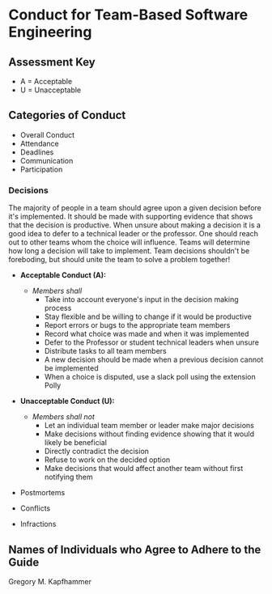 # Conduct for Team-Based Software Engineering

## Assessment Key

* A = Acceptable
* U = Unacceptable

## Categories of Conduct

* Overall Conduct
* Attendance
* Deadlines
* Communication
* Participation

### Decisions

The majority of people in a team should agree upon a given decision before it's
implemented. It should be made with supporting evidence that shows
that the decision is productive. When unsure about making a decision
it is a good idea to defer to a technical leader or the professor. One should
reach out to other teams whom the choice will influence. Teams will determine
how long a decision will take to implement. Team decisions shouldn't be foreboding,
but should unite the team to solve a problem together!

* **Acceptable Conduct (A):**
  * *Members shall*
    * Take into account everyone's input in the decision making process
    * Stay flexible and be willing to change if it would be productive
    * Report errors or bugs to the appropriate team members
    * Record what choice was made and when it was implemented
    * Defer to the Professor or student technical leaders when unsure
    * Distribute tasks to all team members
    * A new decision should be made when a previous decision cannot be implemented
    * When a choice is disputed, use a slack poll using the extension Polly

* **Unacceptable Conduct (U):**
  * *Members shall not*
    * Let an individual team member or leader make major decisions
    * Make decisions without finding evidence showing that it would likely be beneficial
    * Directly contradict the decision
    * Refuse to work on the decided option
    * Make decisions that would affect another team without first notifying them

* Postmortems
* Conflicts
* Infractions

## Names of Individuals who Agree to Adhere to the Guide

Gregory M. Kapfhammer
